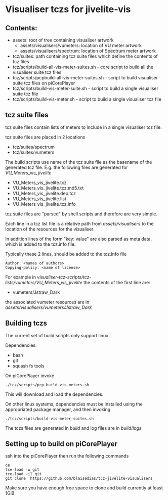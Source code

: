 # Visualiser tczs for jivelite-vis
## Contents:
* assets: root of tree containing visualiser artwork
  * assets/visualisers/vumeters:  location of VU meter artwork
  * assets/visualisers/spectrum: location of Spectrum meter artwork
* tcz/suites: path containing tcz suite files which  define the contents of tcz files
* tcz/scripts/build-all-vis-meter-suites.sh - core script to build all the visualiser suite tcz files
* tcz/scripts/pcpbuild-all-vis-meter-suites.sh - script to build visualiser suite tcz files on piCorePlayer
* tcz/scripts/build-vis-meter-suite.sh - script to build a single visualiser suite tcz file
* tcz/scripts/build-vis-meter.sh - script to build a single visualiser tcz file

## tcz suite files
tcz suite files contain lists of meters to include in a single visualiser tcz file.

tcz suite files are placed in 2 locations
* tcz/suites/spectrum
* tcz/suites/vumeters

The build scripts use name of the tcz suite file as the basename of the generated tcz file.
E.g. the following files are generated for  *VU_Meters_vis_jivelite*  
* VU_Meters_vis_jivelite.tcz
* VU_Meters_vis_jivelite.tcz.md5.txt
* VU_Meters_vis_jivelite.dep.tcz
* VU_Meters_vis_jivelite.list  
* VU_Meters_vis_jivelite.tcz.info

tcz suite files are "parsed" by shell scripts and therefore are very simple.

Each line in a tcz list file is a relative path from *assets/visualisers* to the location of the resources for the visualiser

In addition lines of the form "key: value" are also parsed as meta data, which is added to the tcz.info file.

Typically these 2 lines, should be added to the tcz.info file
```
Author: <names of authors>
Copying-policy: <name of license>
```

For example in *visualiser-tcz-scripts/tcz-lists/vumeters/VU_Meters_vis_jivelite* the contents of the first line are:
* vumeters/Jstraw_Dark

the associated vumeter resources are in *assets/visualisers/vumeters/Jstraw_Dark*


## Building tczs
The current set of build scripts only support linux 

Dependencies:
 * bash
 * git
 * squash fs tools

On piCorePlayer invoke
```
./tcz/scripts/pcp-build-vis-meters.sh
```
This will download and load the dependencies.


On other linux systems, dependencies must be installed using the appropriated package manager,
and then invoking
```
./tcz/scripts/build-vis-meter-suites.sh
```

The tczs files are generated in *build* and log files are in *build/logs*

## Setting up to build on piCorePlayer
ssh into the piCorePlayer then run the following commands
```
ce
tce-load -w git
tce-load -il git
git clone  https://github.com/blaisedias/tcz-jivelite-visualisers
```

Make sure you have enough free space to clone and build currently at least 1GiB
